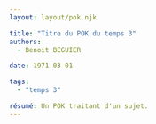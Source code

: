 ```yaml
---
layout: layout/pok.njk

title: "Titre du POK du temps 3"
authors:
  - Benoit BEGUIER

date: 1971-03-01

tags: 
  - "temps 3"

résumé: Un POK traitant d'un sujet.
---
```

